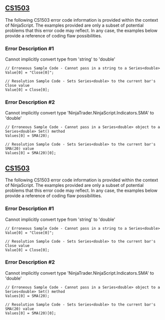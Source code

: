 ## [CS1503](https://developer.ninjatrader.com/docs/desktop/cs1503\#cs1503)

The following CS1503 error code information is provided within the context of NinjaScript. The examples provided are only a subset of potential problems that this error code may reflect. In any case, the examples below provide a reference of coding flaw possibilities.

### Error Description \#1

Cannot implicitly convert type from 'string' to 'double'

```jsx-150469391 csharp
// Erroneous Sample Code - Cannot pass in a string to a Series<double>
Value[0] = "Close[0]";

```

```jsx-150469391 csharp
// Resolution Sample Code - Sets Series<double> to the current bar's Close value
Value[0] = Close[0];

```

### Error Description \#2

Cannot implicitly convert type 'NinjaTrader.NinjaScript.Indicators.SMA' to 'double'

```jsx-150469391 csharp
// Erroneous Sample Code - Cannot pass in a Series<double> object to a Series<double> Set() method
Values[0] = SMA(20);

```

```jsx-150469391 csharp
// Resolution Sample Code - Sets Series<double> to the current bar's SMA(20) value
Values[0] = SMA(20)[0];

```

## [CS1503](https://developer.ninjatrader.com/docs/desktop/cs1503\#cs1503)

The following CS1503 error code information is provided within the context of NinjaScript. The examples provided are only a subset of potential problems that this error code may reflect. In any case, the examples below provide a reference of coding flaw possibilities.

### Error Description \#1

Cannot implicitly convert type from 'string' to 'double'

```jsx-150469391 csharp
// Erroneous Sample Code - Cannot pass in a string to a Series<double>
Value[0] = "Close[0]";

```

```jsx-150469391 csharp
// Resolution Sample Code - Sets Series<double> to the current bar's Close value
Value[0] = Close[0];

```

### Error Description \#2

Cannot implicitly convert type 'NinjaTrader.NinjaScript.Indicators.SMA' to 'double'

```jsx-150469391 csharp
// Erroneous Sample Code - Cannot pass in a Series<double> object to a Series<double> Set() method
Values[0] = SMA(20);

```

```jsx-150469391 csharp
// Resolution Sample Code - Sets Series<double> to the current bar's SMA(20) value
Values[0] = SMA(20)[0];

```